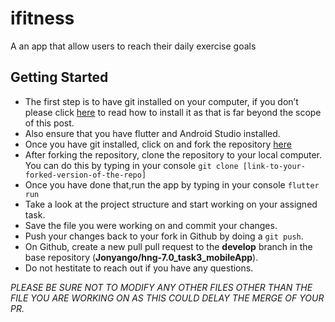# ifitness

A an app that allow users to reach their daily exercise goals

## Getting Started
* The first step is to have git installed on your computer, if you don’t please click [here](https://git-scm.com/book/en/v2/Getting-Started-Installing-Git) to read how to install it as that is far beyond the scope of this post.
* Also ensure that you have flutter and Android Studio installed.
* Once you have git installed, click on and fork the repository [here](https://github.com/Jonyango/hng-7.0_task3_mobileApp)
* After forking the repository, clone the repository to your local computer. You can do this by typing in your console `git clone [link-to-your-forked-version-of-the-repo]`
* Once you have done that,run the app by typing in your console `flutter run`
* Take a look at the project structure and start working on your assigned task.
* Save the file you were working on and commit your changes.
* Push your changes back to your fork in Github by doing a `git push`.
* On Github, create a new pull pull request to the **develop** branch in the base repository (**Jonyango/hng-7.0_task3_mobileApp**).
* Do not hestitate to reach out if you have any questions.

*PLEASE BE SURE NOT TO MODIFY ANY OTHER FILES OTHER THAN THE FILE YOU ARE WORKING ON AS THIS COULD DELAY THE MERGE OF YOUR PR.*

